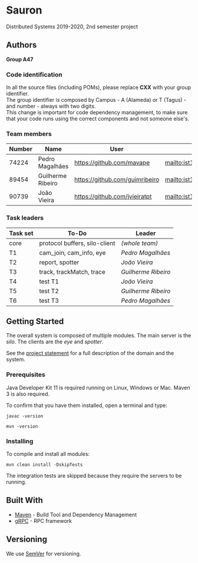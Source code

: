 # Sauron

Distributed Systems 2019-2020, 2nd semester project


## Authors

**Group A47**

### Code identification

In all the source files (including POMs), please replace __CXX__ with your group identifier.  
The group identifier is composed by Campus - A (Alameda) or T (Tagus) - and number - always with two digits.  
This change is important for code dependency management, to make sure that your code runs using the correct components and not someone else's.

### Team members

| Number | Name                    | User                             | Email                                 |
| -------|-------------------------|----------------------------------| --------------------------------------|
| 74224  | Pedro Magalhães         | <https://github.com/mavape>      | <mailto:ist174224@tecnico.ulisboa.pt> |
| 89454  | Guilherme Ribeiro       | <https://github.com/guimribeiro> | <mailto:ist189454@tecnico.ulisboa.pt> |
| 90739  | João Vieira             | <https://github.com/jvieiratpt>  | <mailto:ist190739@tecnico.ulisboa.pt> |

### Task leaders

| Task set | To-Do                         | Leader              |
| ---------|-------------------------------| --------------------|
| core     | protocol buffers, silo-client | _(whole team)_      |
| T1       | cam_join, cam_info, eye       | _Pedro Magalhães_   |
| T2       | report, spotter               | _João Vieira_       |
| T3       | track, trackMatch, trace      | _Guilherme Ribeiro_ |
| T4       | test T1                       | _João Vieira_       |
| T5       | test T2                       | _Guilherme Ribeiro_ |
| T6       | test T3                       | _Pedro Magalhães_   |


## Getting Started

The overall system is composed of multiple modules.
The main server is the _silo_.
The clients are the _eye_ and _spotter_.

See the [project statement](https://github.com/tecnico-distsys/Sauron/blob/master/README.md) for a full description of the domain and the system.

### Prerequisites

Java Developer Kit 11 is required running on Linux, Windows or Mac.
Maven 3 is also required.

To confirm that you have them installed, open a terminal and type:

```
javac -version

mvn -version
```

### Installing

To compile and install all modules:

```
mvn clean install -DskipTests
```

The integration tests are skipped because they require the servers to be running.


## Built With

* [Maven](https://maven.apache.org/) - Build Tool and Dependency Management
* [gRPC](https://grpc.io/) - RPC framework


## Versioning

We use [SemVer](http://semver.org/) for versioning. 
